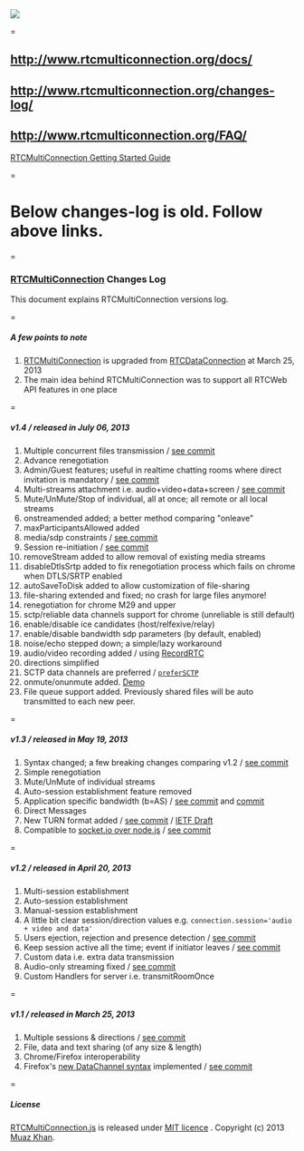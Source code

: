 <a href="http://www.rtcmulticonnection.org/changes-log/">
    <img src="http://www.rtcmulticonnection.org/img/whats-new.png" />
</a>

=

## http://www.rtcmulticonnection.org/docs/
## http://www.rtcmulticonnection.org/changes-log/
## http://www.rtcmulticonnection.org/FAQ/

[RTCMultiConnection Getting Started Guide](http://www.rtcmulticonnection.org/docs/getting-started/)

=

# Below changes-log is old. Follow above links.

=

### [RTCMultiConnection](https://github.com/muaz-khan/WebRTC-Experiment/blob/master/RTCMultiConnection) Changes Log

This document explains RTCMultiConnection versions log.

=

##### A few points to note

1. [RTCMultiConnection](https://github.com/muaz-khan/WebRTC-Experiment/tree/master/RTCMultiConnection) is upgraded from [RTCDataConnection](https://github.com/muaz-khan/WebRTC-Experiment/tree/master/RTCDataConnection) at March 25, 2013
2. The main idea behind RTCMultiConnection was to support all RTCWeb API features in one place

=

##### v1.4 / released in July 06, 2013

1. Multiple concurrent files transmission / [see commit](https://github.com/muaz-khan/WebRTC-Experiment/commit/a0f9b72654b3ba7c5232968d9850e35fb770bbbb#RTCMultiConnection)
2. Advance renegotiation
3. Admin/Guest features; useful in realtime chatting rooms where direct invitation is mandatory / [see commit](https://github.com/muaz-khan/WebRTC-Experiment/commit/572ac336357b8530d779529e109197ea7b8f6f8e#RTCMultiConnection)
4. Multi-streams attachment i.e. audio+video+data+screen / [see commit](https://github.com/muaz-khan/WebRTC-Experiment/commit/075eaa978399a2309b664164e875187ec7b6444a#RTCMultiConnection)
5. Mute/UnMute/Stop of individual, all at once; all remote or all local streams
6. onstreamended added; a better method comparing "onleave"
7. maxParticipantsAllowed added
8. media/sdp constraints / [see commit](https://github.com/muaz-khan/WebRTC-Experiment/commit/8d76c0cb5be4d8df17c6603220c091b8ea2ff0f6#RTCMultiConnection)
9. Session re-initiation / [see commit](https://github.com/muaz-khan/WebRTC-Experiment/commit/a0f9b72654b3ba7c5232968d9850e35fb770bbbb#RTCMultiConnection)
10. removeStream added to allow removal of existing media streams
11. disableDtlsSrtp added to fix renegotiation process which fails on chrome when DTLS/SRTP enabled
12. autoSaveToDisk added to allow customization of file-sharing
13. file-sharing extended and fixed; no crash for large files anymore!
14. renegotiation for chrome M29 and upper
15. sctp/reliable data channels support for chrome (unreliable is still default)
16. enable/disable ice candidates (host/relfexive/relay)
17. enable/disable bandwidth sdp parameters (by default, enabled)
18. noise/echo stepped down; a simple/lazy workaround
19. audio/video recording added / using [RecordRTC](https://github.com/muaz-khan/WebRTC-Experiment/tree/master/RecordRTC)
20. directions simplified
21. SCTP data channels are preferred / [`preferSCTP`](https://github.com/muaz-khan/WebRTC-Experiment/tree/master/RTCMultiConnection#prefersctp)
22. onmute/onunmute added. [Demo](https://www.webrtc-experiment.com/RTCMultiConnection-v1.4-Demos/mute-unmute.html)
23. File queue support added. Previously shared files will be auto transmitted to each new peer.

=

##### v1.3 / released in May 19, 2013

1. Syntax changed; a few breaking changes comparing v1.2 / [see commit](https://github.com/muaz-khan/WebRTC-Experiment/commit/ac368557ce857dad1fbcf70aa58813d50cec6047#RTCMultiConnection)
2. Simple renegotiation
3. Mute/UnMute of individual streams
4. Auto-session establishment feature removed
5. Application specific bandwidth (b=AS) / [see commit](https://github.com/muaz-khan/WebRTC-Experiment/commit/6df6a5507268c84b91fe8445f0b9ef1f5781b687#RTCMultiConnection) and [commit](https://github.com/muaz-khan/WebRTC-Experiment/commit/b38a22834593cfc02893d320500dfb609f519580#RTCMultiConnection)
6. Direct Messages
7. New TURN format added / [see commit](https://github.com/muaz-khan/WebRTC-Experiment/commit/c0688f9eabfee4113150f3d362f2b3a2aa5c2895#RTCMultiConnection) / [IETF Draft](http://tools.ietf.org/html/draft-uberti-rtcweb-turn-rest-00)
8. Compatible to [socket.io over node.js](https://github.com/muaz-khan/WebRTC-Experiment/tree/master/socketio-over-nodejs) / [see commit](https://github.com/muaz-khan/WebRTC-Experiment/commit/b2e7789bcb79a4248090081750e26c984a76d0b0#RTCMultiConnection)

=

##### v1.2 / released in April 20, 2013

1. Multi-session establishment
2. Auto-session establishment
3. Manual-session establishment
4. A little bit clear session/direction values e.g. `connection.session='audio + video and data'`
5. Users ejection, rejection and presence detection / [see commit](https://github.com/muaz-khan/WebRTC-Experiment/commit/305dd27af73c9219183f78120e8ebbb8443efb1e#RTCMultiConnection)
6. Keep session active all the time; event if initiator leaves / [see commit](https://github.com/muaz-khan/WebRTC-Experiment/commit/bd8ae0f5529e7a3900ef5ccac61f1364390be6b3#RTCMultiConnection)
7. Custom data i.e. extra data transmission
8. Audio-only streaming fixed / [see commit](https://github.com/muaz-khan/WebRTC-Experiment/commit/a4a6c3589e341617767213703683f1dba6c7548e#RTCMultiConnection)
9. Custom Handlers for server i.e. transmitRoomOnce

=

##### v1.1 / released in March 25, 2013

1. Multiple sessions & directions / [see commit](https://github.com/muaz-khan/WebRTC-Experiment/commit/017431280099e892744a6300ea866e7324f5e4c2#RTCMultiConnection)
2. File, data and text sharing (of any size & length)
3. Chrome/Firefox interoperability
4. Firefox's [new DataChannel syntax](https://github.com/muaz-khan/WebRTC-Experiment/wiki/WebRTC-DataChannel-and-Firefox#points) implemented / [see commit](https://github.com/muaz-khan/WebRTC-Experiment/commit/7bad719345814c7f832fad59abf31642e096b276#RTCMultiConnection)

=

##### License

[RTCMultiConnection.js](https://github.com/muaz-khan/WebRTC-Experiment/blob/master/RTCMultiConnection) is released under [MIT licence](https://www.webrtc-experiment.com/licence/) . Copyright (c) 2013 [Muaz Khan](https://plus.google.com/100325991024054712503).
